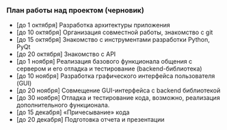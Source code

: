 ### План работы над проектом (черновик)

* [до 1 октября] Разработка архитектуры приложения
* [до 10 октября] Организация совместной работы, знакомство с git
* [до 15 октября] Знакомство с инструментами разработки Python, PyQt
* [до 20 октября] Знакомство с API
* [до 1 ноября] Реализация базового функционала общения с сервером и его отладка и тестирование (backend-библиотека)
* [до 10 ноября] Разработка графического интерфейса пользователя (GUI)
* [до 20 ноября] Совмещение GUI-интерфейса с backend библиотекой
* [до 30 ноября] Отладка и тестирование кода, возможно, реализация дополнительного функционала.
* [до 15 декабря] «Причесывание» кода
* [до 20 декабря] Подготовка отчета и презентации

